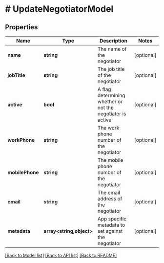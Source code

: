 # # UpdateNegotiatorModel

## Properties

Name | Type | Description | Notes
------------ | ------------- | ------------- | -------------
**name** | **string** | The name of the negotiator | [optional]
**jobTitle** | **string** | The job title of the negotiator | [optional]
**active** | **bool** | A flag determining whether or not the negotiator is active | [optional]
**workPhone** | **string** | The work phone number of the negotiator | [optional]
**mobilePhone** | **string** | The mobile phone number of the negotiator | [optional]
**email** | **string** | The email address of the negotiator | [optional]
**metadata** | **array<string,object>** | App specific metadata to set against the negotiator | [optional]

[[Back to Model list]](../../README.md#models) [[Back to API list]](../../README.md#endpoints) [[Back to README]](../../README.md)
